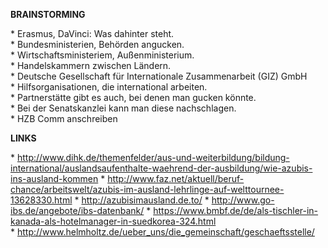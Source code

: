 **BRAINSTORMING**  
  
\* Erasmus, DaVinci: Was dahinter steht.  
\* Bundesministerien, Behörden angucken.  
\* Wirtschaftsministeriem, Außenministerium.  
\* Handelskammern zwischen Ländern.  
\* Deutsche Gesellschaft für Internationale Zusammenarbeit (GIZ) GmbH  
\* Hilfsorganisationen, die international arbeiten.  
\* Partnerstätte gibt es auch, bei denen man gucken könnte.  
\* Bei der Senatskanzlei kann man diese nachschlagen.  
\* HZB Comm anschreiben  
  
  
**LINKS**  
  
\* http://www.dihk.de/themenfelder/aus-und-weiterbildung/bildung-international/auslandsaufenthalte-waehrend-der-ausbildung/wie-azubis-ins-ausland-kommen
\* http://www.faz.net/aktuell/beruf-chance/arbeitswelt/azubis-im-ausland-lehrlinge-auf-welttournee-13628330.html
\* http://azubisimausland.de.to/
\* http://www.go-ibs.de/angebote/ibs-datenbank/
\* https://www.bmbf.de/de/als-tischler-in-kanada-als-hotelmanager-in-suedkorea-324.html  
\* http://www.helmholtz.de/ueber_uns/die_gemeinschaft/geschaeftsstelle/
